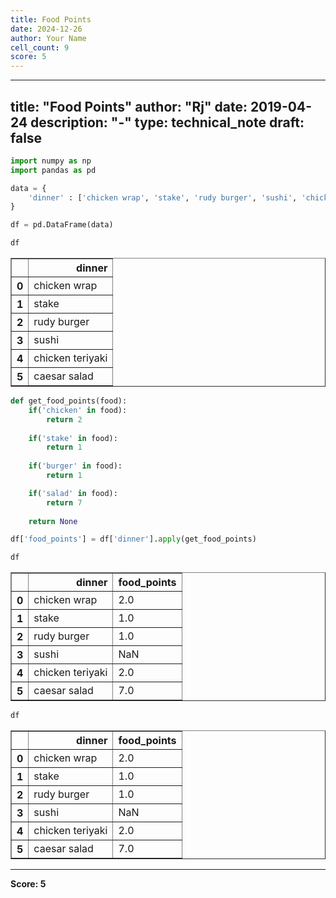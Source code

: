 ```yaml
---
title: Food Points
date: 2024-12-26
author: Your Name
cell_count: 9
score: 5
---
```


---
title: "Food Points"
author: "Rj"
date: 2019-04-24
description: "-"
type: technical_note
draft: false
---

```python
import numpy as np
import pandas as pd
```


```python
data = {
    'dinner' : ['chicken wrap', 'stake', 'rudy burger', 'sushi', 'chicken teriyaki', 'caesar salad']
}
```


```python
df = pd.DataFrame(data)
```


```python
df
```




<div>
<style scoped>
    .dataframe tbody tr th:only-of-type {
        vertical-align: middle;
    }

    .dataframe tbody tr th {
        vertical-align: top;
    }

    .dataframe thead th {
        text-align: right;
    }
</style>
<table border="1" class="dataframe">
  <thead>
    <tr style="text-align: right;">
      <th></th>
      <th>dinner</th>
    </tr>
  </thead>
  <tbody>
    <tr>
      <th>0</th>
      <td>chicken wrap</td>
    </tr>
    <tr>
      <th>1</th>
      <td>stake</td>
    </tr>
    <tr>
      <th>2</th>
      <td>rudy burger</td>
    </tr>
    <tr>
      <th>3</th>
      <td>sushi</td>
    </tr>
    <tr>
      <th>4</th>
      <td>chicken teriyaki</td>
    </tr>
    <tr>
      <th>5</th>
      <td>caesar salad</td>
    </tr>
  </tbody>
</table>
</div>




```python
def get_food_points(food):
    if('chicken' in food):
        return 2
    
    if('stake' in food):
        return 1
    
    if('burger' in food):
        return 1

    if('salad' in food):
        return 7
    
    return None
```


```python
df['food_points'] = df['dinner'].apply(get_food_points)
```


```python
df
```




<div>
<style scoped>
    .dataframe tbody tr th:only-of-type {
        vertical-align: middle;
    }

    .dataframe tbody tr th {
        vertical-align: top;
    }

    .dataframe thead th {
        text-align: right;
    }
</style>
<table border="1" class="dataframe">
  <thead>
    <tr style="text-align: right;">
      <th></th>
      <th>dinner</th>
      <th>food_points</th>
    </tr>
  </thead>
  <tbody>
    <tr>
      <th>0</th>
      <td>chicken wrap</td>
      <td>2.0</td>
    </tr>
    <tr>
      <th>1</th>
      <td>stake</td>
      <td>1.0</td>
    </tr>
    <tr>
      <th>2</th>
      <td>rudy burger</td>
      <td>1.0</td>
    </tr>
    <tr>
      <th>3</th>
      <td>sushi</td>
      <td>NaN</td>
    </tr>
    <tr>
      <th>4</th>
      <td>chicken teriyaki</td>
      <td>2.0</td>
    </tr>
    <tr>
      <th>5</th>
      <td>caesar salad</td>
      <td>7.0</td>
    </tr>
  </tbody>
</table>
</div>




```python
df
```




<div>
<style scoped>
    .dataframe tbody tr th:only-of-type {
        vertical-align: middle;
    }

    .dataframe tbody tr th {
        vertical-align: top;
    }

    .dataframe thead th {
        text-align: right;
    }
</style>
<table border="1" class="dataframe">
  <thead>
    <tr style="text-align: right;">
      <th></th>
      <th>dinner</th>
      <th>food_points</th>
    </tr>
  </thead>
  <tbody>
    <tr>
      <th>0</th>
      <td>chicken wrap</td>
      <td>2.0</td>
    </tr>
    <tr>
      <th>1</th>
      <td>stake</td>
      <td>1.0</td>
    </tr>
    <tr>
      <th>2</th>
      <td>rudy burger</td>
      <td>1.0</td>
    </tr>
    <tr>
      <th>3</th>
      <td>sushi</td>
      <td>NaN</td>
    </tr>
    <tr>
      <th>4</th>
      <td>chicken teriyaki</td>
      <td>2.0</td>
    </tr>
    <tr>
      <th>5</th>
      <td>caesar salad</td>
      <td>7.0</td>
    </tr>
  </tbody>
</table>
</div>




---
**Score: 5**